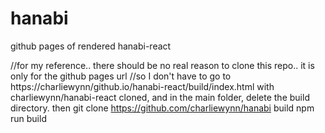 # hanabi
github pages of rendered hanabi-react


//for my reference.. there should be no real reason to clone this repo.. it is only for the github pages url
//so I don't have to go to https://charliewynn/github.io/hanabi-react/build/index.html
with charliewynn/hanabi-react cloned, and in the main folder, delete the build directory.
then git clone https://github.com/charliewynn/hanabi build
npm run build


